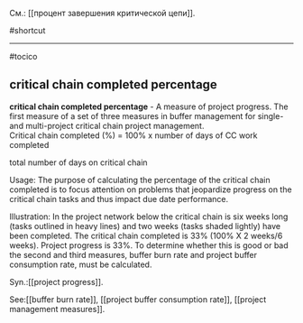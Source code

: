 См.: [[процент завершения критической цепи]].

#shortcut




<hr/>

#tocico

## critical chain completed percentage

<b>critical chain completed percentage</b> -  A measure of project progress.  The first measure of a set of three measures in buffer management for single- and multi-project critical chain project management.   
Critical chain completed (%) =  100%
 x
number of days of CC work completed

 
total number of days on critical chain 
 


Usage: The purpose of calculating the percentage of the critical chain completed is to focus attention on problems that jeopardize progress on the critical chain tasks and thus impact due date performance.


Illustration: In the project network below the critical chain is six weeks long (tasks outlined in heavy lines) and two weeks (tasks shaded lightly) have been completed.  The critical chain completed is 33% (100% X 2 weeks/6 weeks).  Project progress is 33%.  To determine whether this is good or bad the second and third measures, buffer burn rate and project buffer consumption rate, must be calculated.

 

Syn.:[[project progress]].



See:[[buffer burn rate]], [[project buffer consumption rate]], [[project management measures]].
